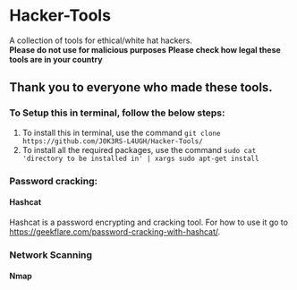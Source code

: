 # Hacker-Tools
A collection of tools for ethical/white hat hackers.  
**Please do not use for malicious purposes**
**Please check how legal these tools are in your country**

## Thank you to everyone who made these tools.

### To Setup this in terminal, follow the below steps:  
1. To install this in terminal, use the command ```git clone https://github.com/J0K3RS-L4UGH/Hacker-Tools/```
2. To install all the required packages, use the command ```sudo cat 'directory to be installed in' | xargs sudo apt-get install```

### Password cracking:
#### Hashcat
Hashcat is a password encrypting and cracking tool. For how to use it go to https://geekflare.com/password-cracking-with-hashcat/.

### Network Scanning
#### Nmap

